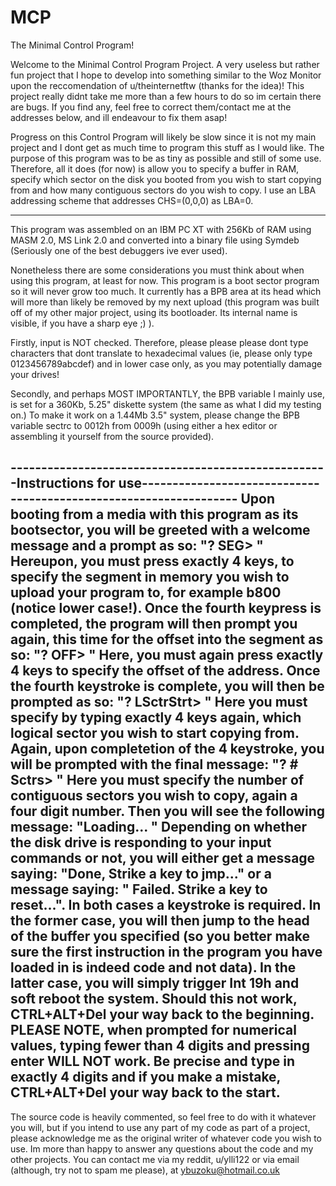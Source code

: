 # MCP
The Minimal Control Program!

Welcome to the Minimal Control Program Project. A very useless but rather fun project that I hope to develop into something similar to the Woz Monitor upon the reccomendation of u/theinternetftw (thanks for the idea)! This project really didnt take me more than a few hours to do so im certain there are bugs. If you find any, feel free to correct them/contact me at the addresses below, and ill endeavour to fix them asap!

Progress on this Control Program will likely be slow since it is not my main project and I dont get as much time to program this stuff as I would like. The purpose of this program was to be as tiny as possible and still of some use. Therefore, all it does (for now) is allow you to specify a buffer in RAM, specify which sector on the disk you booted from you wish to start copying from and how many contiguous sectors do you wish to copy. I use an LBA addressing scheme that addresses CHS=(0,0,0) as LBA=0.

------------------------------------------------------------------------------------------------------------------------------------------

This program was assembled on an IBM PC XT with 256Kb of RAM using MASM 2.0, MS Link 2.0 and converted into a binary file using Symdeb (Seriously one of the best debuggers ive ever used).

Nonetheless there are some considerations you must think about when using this program, at least for now. This program is a boot sector program so it will never grow too much. It currently has a BPB area at its head which will more than likely be removed by my next upload (this program was built off of my other major project, using its bootloader. Its internal name is visible, if you have a sharp eye ;) ).

Firstly, input is NOT checked. Therefore, please please please dont type characters that dont translate to hexadecimal values (ie, please only type 0123456789abcdef) and in lower case only, as you may potentially damage your drives!

Secondly, and perhaps MOST IMPORTANTLY, the BPB variable I mainly use, is set for a 360Kb, 5.25" diskette system (the same as what I did my testing on.) To make it work on a 1.44Mb 3.5" system, please change the BPB variable sectrc to 0012h from 0009h (using either a hex editor or assembling it yourself from the source provided).

----------------------------------------------------Instructions for use------------------------------------------------------------------
Upon booting from a media with this program as its bootsector, you will be greeted with a welcome message and a prompt as so:
"? SEG> " 
Hereupon, you must press exactly 4 keys, to specify the segment in memory you wish to upload your program to, for example b800 (notice lower case!). Once the fourth keypress is completed, the program will then prompt you again, this time for the offset into the segment as so:
"? OFF> "
Here, you must again press exactly 4 keys to specify the offset of the address. Once the fourth keystroke is complete, you will then be prompted as so:
"? LSctrStrt> "
Here you must specify by typing exactly 4 keys again, which logical sector you wish to start copying from. Again, upon completetion of the 4 keystroke, you will be prompted with the final message:
"? # Sctrs> "
Here you must specify the number of contiguous sectors you wish to copy, again a four digit number.
Then you will see the following message:
"Loading... "
Depending on whether the disk drive is responding to your input commands or not, you will either get a message saying:
"Done, Strike a key to jmp..."
or a message saying:
" Failed. Strike a key to reset...".
In both cases a keystroke is required. In the former case, you will then jump to the head of the buffer you specified (so you better make sure the first instruction in the program you have loaded in is indeed code and not data). 
In the latter case, you will simply trigger Int 19h and soft reboot the system. Should this not work, CTRL+ALT+Del your way back to the beginning.
PLEASE NOTE, when prompted for numerical values, typing fewer than 4 digits and pressing enter WILL NOT work. Be precise and type in exactly 4 digits and if you make a mistake, CTRL+ALT+Del your way back to the start.
----------------------------------------------------------------------------------------------------------------------------------------

The source code is heavily commented, so feel free to do with it whatever you will, but if you intend to use any part of my code as part of a project, please acknowledge me as the original writer of whatever code you wish to use.
Im more than happy to answer any questions about the code and my other projects. You can contact me via my reddit, u/ylli122 or via email (although, try not to spam me please), at ybuzoku@hotmail.co.uk
